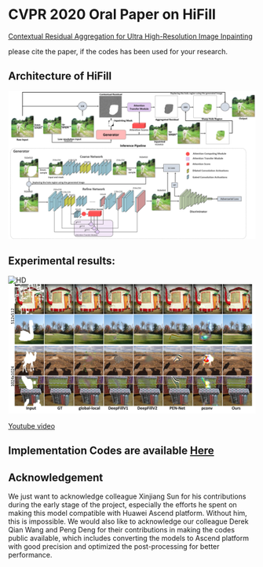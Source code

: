 # CVPR 2020 Oral Paper on HiFill
<a href="https://arxiv.org/abs/2005.09704">Contextual Residual Aggregation for Ultra High-Resolution Image Inpainting</a>

please cite the paper, if the codes has been used for your research.

## Architecture of HiFill

![architecture](imgs/method.jpg?raw=true)

## Experimental results:

![HD](imgs/hd.jpg?raw=true)
![compare](imgs/compare.jpg?raw=true)

<a href="https://www.youtube.com/watch?v=Q7mX5Bstv7U">Youtube video</a>

## Implementation Codes are available [Here](https://github.com/Atlas200dk/sample-imageinpainting-HiFill)

## Acknowledgement

We just want to acknowledge colleague Xinjiang Sun for his contributions during the early stage of the project, especially the efforts he spent on making this model compatible with Huawei Ascend platform. Without him, this is impossible. We would also like to acknowledge our colleague Derek Qian Wang and Peng Deng for their contributions in making the codes public available, which includes converting the models to Ascend platform with good precision and optimized the post-processing for better performance. 

